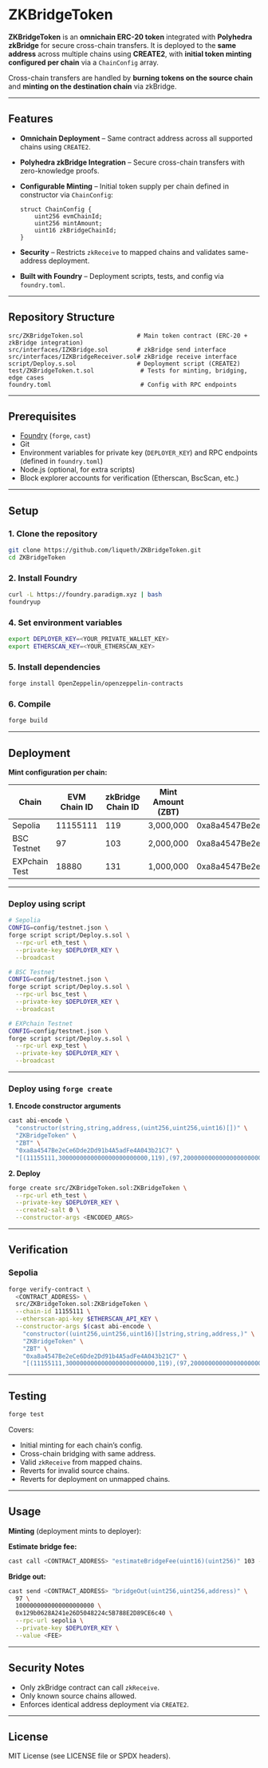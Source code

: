# ZKBridgeToken

**ZKBridgeToken** is an **omnichain ERC-20 token** integrated with **Polyhedra zkBridge** for secure cross-chain transfers.
It is deployed to the **same address** across multiple chains using **CREATE2**, with **initial token minting configured per chain** via a `ChainConfig` array.

Cross-chain transfers are handled by **burning tokens on the source chain** and **minting on the destination chain** via zkBridge.

---

## Features

* **Omnichain Deployment** – Same contract address across all supported chains using `CREATE2`.
* **Polyhedra zkBridge Integration** – Secure cross-chain transfers with zero-knowledge proofs.
* **Configurable Minting** – Initial token supply per chain defined in constructor via `ChainConfig`:

  ```solidity
  struct ChainConfig {
      uint256 evmChainId;
      uint256 mintAmount;
      uint16 zkBridgeChainId;
  }
  ```
* **Security** – Restricts `zkReceive` to mapped chains and validates same-address deployment.
* **Built with Foundry** – Deployment scripts, tests, and config via `foundry.toml`.

---

## Repository Structure

```
src/ZKBridgeToken.sol               # Main token contract (ERC-20 + zkBridge integration)
src/interfaces/IZKBridge.sol        # zkBridge send interface
src/interfaces/IZKBridgeReceiver.sol# zkBridge receive interface
script/Deploy.s.sol                 # Deployment script (CREATE2)
test/ZKBridgeToken.t.sol             # Tests for minting, bridging, edge cases
foundry.toml                         # Config with RPC endpoints
```

---

## Prerequisites

* [Foundry](https://book.getfoundry.sh/) (`forge`, `cast`)
* Git
* Environment variables for private key (`DEPLOYER_KEY`) and RPC endpoints (defined in `foundry.toml`)
* Node.js (optional, for extra scripts)
* Block explorer accounts for verification (Etherscan, BscScan, etc.)

---

## Setup

### 1. Clone the repository

```bash
git clone https://github.com/liqueth/ZKBridgeToken.git
cd ZKBridgeToken
```

### 2. Install Foundry

```bash
curl -L https://foundry.paradigm.xyz | bash
foundryup
```

### 4. Set environment variables

```bash
export DEPLOYER_KEY=<YOUR_PRIVATE_WALLET_KEY>
export ETHERSCAN_KEY=<YOUR_ETHERSCAN_KEY>
```

### 5. Install dependencies

```bash
forge install OpenZeppelin/openzeppelin-contracts
```

### 6. Compile

```bash
forge build
```

---

## Deployment

**Mint configuration per chain:**

| Chain         | EVM Chain ID | zkBridge Chain ID | Mint Amount (ZBT) | zkBridge Address                           |
| ------------- | ------------ | ----------------- | ----------------- | ------------------------------------------ |
| Sepolia       | 11155111     | 119               | 3,000,000         | 0xa8a4547Be2eCe6Dde2Dd91b4A5adFe4A043b21C7 |
| BSC Testnet   | 97           | 103               | 2,000,000         | 0xa8a4547Be2eCe6Dde2Dd91b4A5adFe4A043b21C7 |
| EXPchain Test | 18880        | 131               | 1,000,000         | 0xa8a4547Be2eCe6Dde2Dd91b4A5adFe4A043b21C7 |

---

### Deploy using script

```bash
# Sepolia
CONFIG=config/testnet.json \
forge script script/Deploy.s.sol \
  --rpc-url eth_test \
  --private-key $DEPLOYER_KEY \
  --broadcast
```

```bash
# BSC Testnet
CONFIG=config/testnet.json \
forge script script/Deploy.s.sol \
  --rpc-url bsc_test \
  --private-key $DEPLOYER_KEY \
  --broadcast
```

```bash
# EXPchain Testnet
CONFIG=config/testnet.json \
forge script script/Deploy.s.sol \
  --rpc-url exp_test \
  --private-key $DEPLOYER_KEY \
  --broadcast
```

---

### Deploy using `forge create`

**1. Encode constructor arguments**

```bash
cast abi-encode \
  "constructor(string,string,address,(uint256,uint256,uint16)[])" \
  "ZKBridgeToken" \
  "ZBT" \
  "0xa8a4547Be2eCe6Dde2Dd91b4A5adFe4A043b21C7" \
  "[(11155111,3000000000000000000000000,119),(97,2000000000000000000000000,103),(18880,1000000000000000000000000,131)]"
```

**2. Deploy**

```bash
forge create src/ZKBridgeToken.sol:ZKBridgeToken \
  --rpc-url eth_test \
  --private-key $DEPLOYER_KEY \
  --create2-salt 0 \
  --constructor-args <ENCODED_ARGS>
```

---

## Verification

### Sepolia

```bash
forge verify-contract \
  <CONTRACT_ADDRESS> \
  src/ZKBridgeToken.sol:ZKBridgeToken \
  --chain-id 11155111 \
  --etherscan-api-key $ETHERSCAN_API_KEY \
  --constructor-args $(cast abi-encode \
    "constructor((uint256,uint256,uint16)[]string,string,address,)" \
    "ZKBridgeToken" \
    "ZBT" \
    "0xa8a4547Be2eCe6Dde2Dd91b4A5adFe4A043b21C7" \
    "[(11155111,3000000000000000000000000,119),(97,2000000000000000000000000,103),(18880,1000000000000000000000000,131)]"
```

---

## Testing

```bash
forge test
```

Covers:

* Initial minting for each chain’s config.
* Cross-chain bridging with same address.
* Valid `zkReceive` from mapped chains.
* Reverts for invalid source chains.
* Reverts for deployment on unmapped chains.

---

## Usage

**Minting** (deployment mints to deployer):

**Estimate bridge fee:**

```bash
cast call <CONTRACT_ADDRESS> "estimateBridgeFee(uint16)(uint256)" 103 --rpc-url eth_test
```

**Bridge out:**

```bash
cast send <CONTRACT_ADDRESS> "bridgeOut(uint256,uint256,address)" \
  97 \
  1000000000000000000000 \
  0x129b0628A241e26D5048224c5B788E2D89CE6c40 \
  --rpc-url sepolia \
  --private-key $DEPLOYER_KEY \
  --value <FEE>
```

---

## Security Notes

* Only zkBridge contract can call `zkReceive`.
* Only known source chains allowed.
* Enforces identical address deployment via `CREATE2`.

---

## License

MIT License (see LICENSE file or SPDX headers).
